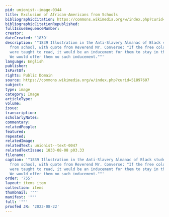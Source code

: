 ```yaml
---
pid: unionist--image-0344
title: Exclusion of African-Americans from Schools
bibliographicCitation: https://commons.wikimedia.org/w/index.php?curid=51897607
bibliographicCitationRepublished: 
fullIssueSequenceNumber: 
creator: 
dateCreated: '1839'
description: '"1839 Illustration in the Anti-Slavery Almanac of Black students excluded
  from school, with quote from Reverend Mr. Converse: "If the free colored people
  were taught to read, it would be an inducement for them to stay in the country.
  We would offer them no such inducement.""'
language: English
publisher: 
IsPartOf: 
rights: Public Domain
source: https://commons.wikimedia.org/w/index.php?curid=51897607
subject: 
type: image
category: Image
articleType: 
volume: 
issue: 
transcription: 
scholarlyNotes: 
commentary: 
relatedPeople: 
featured: 
repeated: 
relatedImage: 
relatedText: unionist--text-0047
relatedTextIssue: 1833-08-08 p03.33
filename: 
caption: '"1839 Illustration in the Anti-Slavery Almanac of Black students excluded
  from school, with quote from Reverend Mr. Converse: "If the free colored people
  were taught to read, it would be an inducement for them to stay in the country.
  We would offer them no such inducement.""'
order: '755'
layout: items_item
collection: items
thumbnail: '""'
manifest: '""'
full: '""'
proofed JR: '2023-08-22'
---
```

